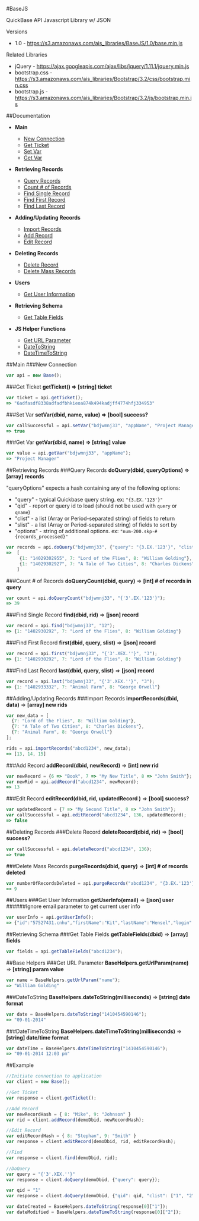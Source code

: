 #BaseJS

QuickBase API Javascript Library w/ JSON

Versions
* 1.0 - https://s3.amazonaws.com/ais_libraries/BaseJS/1.0/base.min.js

Related Libraries
* jQuery - https://ajax.googleapis.com/ajax/libs/jquery/1.11.1/jquery.min.js
* bootstrap.css - https://s3.amazonaws.com/ais_libraries/Bootstrap/3.2/css/bootstrap.min.css
* bootstrap.js - https://s3.amazonaws.com/ais_libraries/Bootstrap/3.2/js/bootstrap.min.js

##Documentation

* **Main**
  - [New Connection](#new-connection)
  - [Get Ticket](#get-ticket)
  - [Set Var](#set-var)
  - [Get Var](#get-var)

* **Retrieving Records**
  - [Query Records](#query-records)
  - [Count # of Records](#count-queried-records)
  - [Find Single Record](#find-single-record)
  - [Find First Record](#find-first-record)
  - [Find Last Record](#find-last-record)

* **Adding/Updating Records**
  - [Import Records](#import-records)
  - [Add Record](#add-record)
  - [Edit Record](#edit-record)

* **Deleting Records**
  - [Delete Record](#delete-record)
  - [Delete Mass Records](#delete-mass-records)

* **Users**
  - [Get User Information](#get-user-information)

* **Retrieving Schema**
  - [Get Table Fields](#get-table-fields)

* **JS Helper Functions**
  - [Get URL Parameter](#get-url-parameter)
  - [DateToString](#datetostring)
  - [DateTimeToString](#datetimetostring)

##Main
###New Connection

```javascript
var api = new Base();
```

###Get Ticket
**getTicket() => [string] ticket**

```javascript
var ticket = api.getTicket();
=> "6adfasdf8338adfadfbhkieoa874k494kadjff4774hfj334953"
```

###Set Var
**setVar(dbid, name, value) => [bool] success?**

```javascript
var callSuccessful = api.setVar("bdjwmnj33", "appName", "Project Manager");
=> true
```

###Get Var
**getVar(dbid, name) => [string] value**

```javascript
var value = api.getVar("bdjwmnj33", "appName");
=> "Project Manager"
```

##Retrieving Records
###Query Records
**doQuery(dbid, queryOptions) => [array] records**

"queryOptions" expects a hash containing any of the following options:

* "query" - typical Quickbase query string. ex: `"{3.EX.'123'}"`
* "qid" - report or query id to load (should not be used with `query` or `qname`)
* "clist" - a list (Array or Period-separated string) of fields to return
* "slist" - a list (Array or Period-separated string) of fields to sort by
* "options" - string of additional options. ex: `"num-200.skp-#{records_processed}"`

```javascript
var records = api.doQuery("bdjwmnj33", {"query": "{3.EX.'123'}", "clist": "3.6.10"});
=>  [
     {1: "14029302955", 7: "Lord of the Flies", 8: "William Golding"}, 
     {1: "14029302927", 7: "A Tale of Two Cities", 8: "Charles Dickens"}
    ]
```

###Count # of Records
**doQueryCount(dbid, query)** => **[int] # of records in query**

```javascript
var count = api.doQueryCount("bdjwmnj33", "{'3'.EX.'123'}");
=> 39
```

###Find Single Record
**find(dbid, rid)** => **[json] record**
```javascript
var record = api.find("bdjwmnj33", "12");
=> {1: "1402930292", 7: "Lord of the Flies", 8: "William Golding"}
```

###Find First Record
**first(dbid, query, slist)** => **[json] record**
```javascript
var record = api.first("bdjwmnj33", "{'3'.XEX.''}", "3");
=> {1: "1402930292", 7: "Lord of the Flies", 8: "William Golding"}
```

###Find Last Record
**last(dbid, query, slist)** => **[json] record**
```javascript
var record = api.last("bdjwmnj33", "{'3'.XEX.''}", "3");
=> {1: "1402933332", 7: "Animal Farm", 8: "George Orwell"}
```

##Adding/Updating Records
###Import Records
**importRecords(dbid, data)** => **[array] new rids**

```javascript
var new_data = [
  {7: "Lord of the Flies", 8: "William Golding"},
  {7: "A Tale of Two Cities", 8: "Charles Dickens"},
  {7: "Animal Farm", 8: "George Orwell"}
];

rids = api.importRecords("abcd1234", new_data);
=> [13, 14, 15]
````

###Add Record
**addRecord(dbid, newRecord)** => **[int] new rid**

```javascript
var newRecord = {6 => "Book", 7 => "My New Title", 8 => "John Smith"};
var newRid = api.addRecord("abcd1234", newRecord);
=> 13
````

###Edit Record
**editRecord(dbid, rid, updatedRecord )** => **[bool] success?**

```javascript
var updatedRecord = {7 => "My Second Title", 8 => "John Smith"};
var callSuccessful = api.editRecord("abcd1234", 136, updatedRecord);
=> false
````

##Deleting Records
###Delete Record
**deleteRecord(dbid, rid)** => **[bool] success?**

```javascript
var callSuccessful = api.deleteRecord("abcd1234", 136);
=> true
````

###Delete Mass Records
**purgeRecords(dbid, query)** => **[int] # of records deleted**

```javascript
var numberOfRecordsDeleted = api.purgeRecords("abcd1234", "{3.EX.'123'}");
=> 9
````

##Users
###Get User Information
**getUserInfo(email)** => **[json] user**
######Ignore email parameter to get current user info

```javascript
var userInfo = api.getUserInfo();
=> {"id":"57527431.cnhu","firstName":"Kit","lastName":"Hensel","login":"kith","email":"khensel@advantagequickbase.com","screenName":"kith","isVerified":"1","externalAuth":"0"}
````

##Retrieving Schema
###Get Table Fields
**getTableFields(dbid)** => **[array] fields**

```javascript
var fields = api.getTableFields("abcd1234");
````

##Base Helpers
###Get URL Parameter
**BaseHelpers.getUrlParam(name)** => **[string] param value**

```javascript
var name = BaseHelpers.getUrlParam("name");
=> "William Golding"
````

###DateToString
**BaseHelpers.dateToString(milliseconds)** => **[string] date format**

```javascript
var date = BaseHelpers.dateToString("1410454590146");
=> "09-01-2014"
````

###DateTimeToString
**BaseHelpers.dateTimeToString(milliseconds)** => **[string] date/time format**

```javascript
var dateTime = BaseHelpers.dateTimeToString("1410454590146");
=> "09-01-2014 12:03 pm"
````

##Example
```javascript
//Initiate connection to application
var client = new Base();

//Get Ticket
var response = client.getTicket();

//Add Record
var newRecordHash = { 8: "Mike", 9: "Johnson" }
var rid = client.addRecord(demoDbid, newRecordHash);

//Edit Record
var editRecordHash = { 8: "Stephan", 9: "Smith" }
var response = client.editRecord(demoDbid, rid, editRecordHash);

//Find
var response = client.find(demoDbid, rid);

//DoQuery
var query = "{'3'.XEX.''}"
var response = client.doQuery(demoDbid, {"query": query});

var qid = "1"
var response = client.doQuery(demoDbid, {"qid": qid, "clist": ["1", "2", "3", "4", "5"]});

var dateCreated = BaseHelpers.dateToString(response[0]["1"]);
var dateModified = BaseHelpers.dateTimeToString(response[0]["2"]);